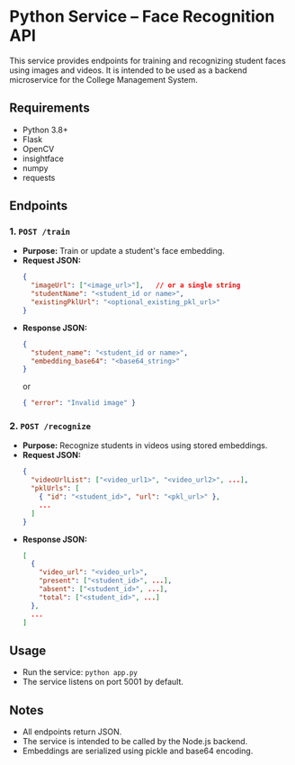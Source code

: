 # Python Service – Face Recognition API

This service provides endpoints for training and recognizing student faces using images and videos. It is intended to be used as a backend microservice for the College Management System.

## Requirements
- Python 3.8+
- Flask
- OpenCV
- insightface
- numpy
- requests

## Endpoints

### 1. `POST /train`
- **Purpose:** Train or update a student's face embedding.
- **Request JSON:**
  ```json
  {
    "imageUrl": ["<image_url>"],   // or a single string
    "studentName": "<student_id or name>",
    "existingPklUrl": "<optional_existing_pkl_url>"
  }
  ```
- **Response JSON:**
  ```json
  {
    "student_name": "<student_id or name>",
    "embedding_base64": "<base64_string>"
  }
  ```
  or
  ```json
  { "error": "Invalid image" }
  ```

### 2. `POST /recognize`
- **Purpose:** Recognize students in videos using stored embeddings.
- **Request JSON:**
  ```json
  {
    "videoUrlList": ["<video_url1>", "<video_url2>", ...],
    "pklUrls": [
      { "id": "<student_id>", "url": "<pkl_url>" },
      ...
    ]
  }
  ```
- **Response JSON:**
  ```json
  [
    {
      "video_url": "<video_url>",
      "present": ["<student_id>", ...],
      "absent": ["<student_id>", ...],
      "total": ["<student_id>", ...]
    },
    ...
  ]
  ```

## Usage
- Run the service: `python app.py`
- The service listens on port 5001 by default.

## Notes
- All endpoints return JSON.
- The service is intended to be called by the Node.js backend.
- Embeddings are serialized using pickle and base64 encoding.
